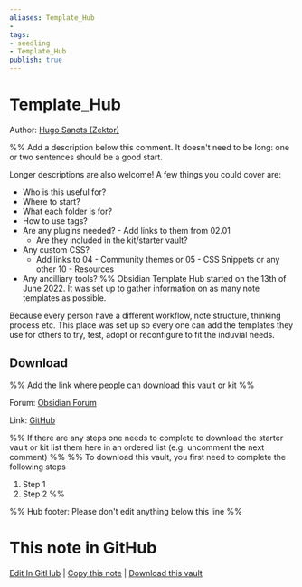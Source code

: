 ```yaml
---
aliases: Template_Hub
- 
tags:
- seedling
- Template_Hub
publish: true
---
```


# Template_Hub
Author: [Hugo Sanots (Zektor)](Zektor)

%% Add a description below this comment. It doesn't need to be long: one or two sentences should be a good start. 

Longer descriptions are also welcome! A few things you could cover are: 
- Who is this useful for?
- Where to start?
- What each folder is for?
- How to use tags?
- Are any plugins needed? - Add links to them from 02.01
	- Are they included in the kit/starter vault?
- Any custom CSS? 
	- Add links to 04 - Community themes or 05 - CSS Snippets or any other 10 - Resources
- Any ancilliary tools?
%%
Obsidian Template Hub started on the 13th of June 2022. It was set up to gather information on as many note templates as possible.

Because every person have a different workflow, note structure, thinking process etc. This place was set up so every one can add the templates they use for others to try, test, adopt or reconfigure to fit the induvial needs.

## Download 

%% Add the link where people can download this vault or kit %%

Forum: [Obsidian Forum](https://forum.obsidian.md/t/template-hub/39499)

Link: [GitHub](https://github.com/llZektorll/Template_Hub)

%% If there are any steps one needs to complete to download the starter vault or kit list them here in an ordered list (e.g. uncomment the next comment)
%%
%% To download this vault, you first need to complete the following steps
1. Step 1
2. Step 2
%%

%% Hub footer: Please don't edit anything below this line %%

# This note in GitHub

<span class="git-footer">[Edit In GitHub](https://github.dev/obsidian-community/obsidian-hub/blob/main/03%20-%20Showcases%20%26%20Templates/Vaults/OB_Template.md "git-hub-edit-note") | [Copy this note](https://raw.githubusercontent.com/obsidian-community/obsidian-hub/main/03%20-%20Showcases%20%26%20Templates/Vaults/OB_Template.md "git-hub-copy-note") | [Download this vault](https://github.com/obsidian-community/obsidian-hub/archive/refs/heads/main.zip "git-hub-download-vault") </span>
